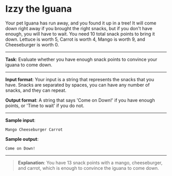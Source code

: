 # Izzy the Iguana

Your pet Iguana has run away, and you found it up in a tree! It will come down right away if you brought the right snacks, but if you don't have enough, you will have to wait. You need 10 total snack points to bring it down. Lettuce is worth 5, Carrot is worth 4, Mango is worth 9, and Cheeseburger is worth 0. 
 
---

**Task**: Evaluate whether you have enough snack points to convince your iguana to come down. 

---
 
**Input format**: Your input is a string that represents the snacks that you have. Snacks are separated by spaces, you can have any number of snacks, and they can repeat. 
 
**Output format**: A string that says 'Come on Down!' if you have enough points, or 'Time to wait' if you do not.  

---

**Sample input**:  
```
Mango Cheeseburger Carrot
``` 
 
**Sample output**: 
```
Come on Down!
```

---

>**Explanation**: You have 13 snack points with a mango, cheeseburger, and carrot, which is enough to convince the iguana to come down.